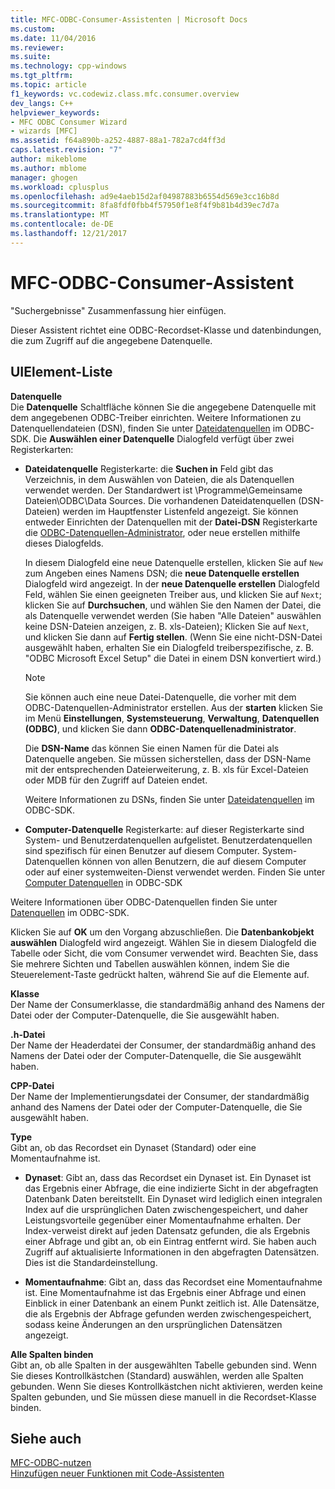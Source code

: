 ```yaml
---
title: MFC-ODBC-Consumer-Assistenten | Microsoft Docs
ms.custom: 
ms.date: 11/04/2016
ms.reviewer: 
ms.suite: 
ms.technology: cpp-windows
ms.tgt_pltfrm: 
ms.topic: article
f1_keywords: vc.codewiz.class.mfc.consumer.overview
dev_langs: C++
helpviewer_keywords:
- MFC ODBC Consumer Wizard
- wizards [MFC]
ms.assetid: f64a890b-a252-4887-88a1-782a7cd4ff3d
caps.latest.revision: "7"
author: mikeblome
ms.author: mblome
manager: ghogen
ms.workload: cplusplus
ms.openlocfilehash: ad9e4aeb15d2af04987883b6554d569e3cc16b8d
ms.sourcegitcommit: 8fa8fdf0fbb4f57950f1e8f4f9b81b4d39ec7d7a
ms.translationtype: MT
ms.contentlocale: de-DE
ms.lasthandoff: 12/21/2017
---
```

# <a name="mfc-odbc-consumer-wizard"></a>MFC-ODBC-Consumer-Assistent
"Suchergebnisse" Zusammenfassung hier einfügen.  
  
 Dieser Assistent richtet eine ODBC-Recordset-Klasse und datenbindungen, die zum Zugriff auf die angegebene Datenquelle.  
  
## <a name="uielement-list"></a>UIElement-Liste  
 **Datenquelle**  
 Die **Datenquelle** Schaltfläche können Sie die angegebene Datenquelle mit dem angegebenen ODBC-Treiber einrichten. Weitere Informationen zu Datenquellendateien (DSN), finden Sie unter [Dateidatenquellen](https://msdn.microsoft.com/library/ms715401.aspx) im ODBC-SDK. Die **Auswählen einer Datenquelle** Dialogfeld verfügt über zwei Registerkarten:  
  
-   **Dateidatenquelle** Registerkarte: die **Suchen in** Feld gibt das Verzeichnis, in dem Auswählen von Dateien, die als Datenquellen verwendet werden. Der Standardwert ist \Programme\Gemeinsame Dateien\ODBC\Data Sources. Die vorhandenen Dateidatenquellen (DSN-Dateien) werden im Hauptfenster Listenfeld angezeigt. Sie können entweder Einrichten der Datenquellen mit der **Datei-DSN** Registerkarte die [ODBC-Datenquellen-Administrator](https://msdn.microsoft.com/library/ms714024.aspx), oder neue erstellen mithilfe dieses Dialogfelds.  
  
     In diesem Dialogfeld eine neue Datenquelle erstellen, klicken Sie auf `New` zum Angeben eines Namens DSN; die **neue Datenquelle erstellen** Dialogfeld wird angezeigt. In der **neue Datenquelle erstellen** Dialogfeld Feld, wählen Sie einen geeigneten Treiber aus, und klicken Sie auf `Next`; klicken Sie auf **Durchsuchen**, und wählen Sie den Namen der Datei, die als Datenquelle verwendet werden (Sie haben "Alle Dateien" auswählen keine DSN-Dateien anzeigen, z. B. xls-Dateien); Klicken Sie auf `Next`, und klicken Sie dann auf **Fertig stellen**. (Wenn Sie eine nicht-DSN-Datei ausgewählt haben, erhalten Sie ein Dialogfeld treiberspezifische, z. B. "ODBC Microsoft Excel Setup" die Datei in einem DSN konvertiert wird.)  
  
    > [!NOTE]
    >  Sie können auch eine neue Datei-Datenquelle, die vorher mit dem ODBC-Datenquellen-Administrator erstellen. Aus der **starten** klicken Sie im Menü **Einstellungen**, **Systemsteuerung**, **Verwaltung**, **Datenquellen (ODBC)**, und klicken Sie dann **ODBC-Datenquellenadministrator**.  
  
     Die **DSN-Name** das können Sie einen Namen für die Datei als Datenquelle angeben. Sie müssen sicherstellen, dass der DSN-Name mit der entsprechenden Dateierweiterung, z. B. xls für Excel-Dateien oder MDB für den Zugriff auf Dateien endet.  
  
     Weitere Informationen zu DSNs, finden Sie unter [Dateidatenquellen](https://msdn.microsoft.com/library/ms715401.aspx) im ODBC-SDK.  
  
-   **Computer-Datenquelle** Registerkarte: auf dieser Registerkarte sind System- und Benutzerdatenquellen aufgelistet. Benutzerdatenquellen sind spezifisch für einen Benutzer auf diesem Computer. System-Datenquellen können von allen Benutzern, die auf diesem Computer oder auf einer systemweiten-Dienst verwendet werden. Finden Sie unter [Computer Datenquellen](https://msdn.microsoft.com/library/ms710952.aspx) in ODBC-SDK  
  
 Weitere Informationen über ODBC-Datenquellen finden Sie unter [Datenquellen](https://msdn.microsoft.com/library/ms711688.aspx) im ODBC-SDK.  
  
 Klicken Sie auf **OK** um den Vorgang abzuschließen. Die **Datenbankobjekt auswählen** Dialogfeld wird angezeigt. Wählen Sie in diesem Dialogfeld die Tabelle oder Sicht, die vom Consumer verwendet wird. Beachten Sie, dass Sie mehrere Sichten und Tabellen auswählen können, indem Sie die Steuerelement-Taste gedrückt halten, während Sie auf die Elemente auf.  
  
 **Klasse**  
 Der Name der Consumerklasse, die standardmäßig anhand des Namens der Datei oder der Computer-Datenquelle, die Sie ausgewählt haben.  
  
 **.h-Datei**  
 Der Name der Headerdatei der Consumer, der standardmäßig anhand des Namens der Datei oder der Computer-Datenquelle, die Sie ausgewählt haben.  
  
 **CPP-Datei**  
 Der Name der Implementierungsdatei der Consumer, der standardmäßig anhand des Namens der Datei oder der Computer-Datenquelle, die Sie ausgewählt haben.  
  
 **Type**  
 Gibt an, ob das Recordset ein Dynaset (Standard) oder eine Momentaufnahme ist.  
  
-   **Dynaset**: Gibt an, dass das Recordset ein Dynaset ist. Ein Dynaset ist das Ergebnis einer Abfrage, die eine indizierte Sicht in der abgefragten Datenbank Daten bereitstellt. Ein Dynaset wird lediglich einen integralen Index auf die ursprünglichen Daten zwischengespeichert, und daher Leistungsvorteile gegenüber einer Momentaufnahme erhalten. Der Index-verweist direkt auf jeden Datensatz gefunden, die als Ergebnis einer Abfrage und gibt an, ob ein Eintrag entfernt wird. Sie haben auch Zugriff auf aktualisierte Informationen in den abgefragten Datensätzen. Dies ist die Standardeinstellung.  
  
-   **Momentaufnahme**: Gibt an, dass das Recordset eine Momentaufnahme ist. Eine Momentaufnahme ist das Ergebnis einer Abfrage und einen Einblick in einer Datenbank an einem Punkt zeitlich ist. Alle Datensätze, die als Ergebnis der Abfrage gefunden werden zwischengespeichert, sodass keine Änderungen an den ursprünglichen Datensätzen angezeigt.  
  
 **Alle Spalten binden**  
 Gibt an, ob alle Spalten in der ausgewählten Tabelle gebunden sind. Wenn Sie dieses Kontrollkästchen (Standard) auswählen, werden alle Spalten gebunden. Wenn Sie dieses Kontrollkästchen nicht aktivieren, werden keine Spalten gebunden, und Sie müssen diese manuell in die Recordset-Klasse binden.  
  
## <a name="see-also"></a>Siehe auch  
 [MFC-ODBC-nutzen](../../mfc/reference/adding-an-mfc-odbc-consumer.md)   
 [Hinzufügen neuer Funktionen mit Code-Assistenten](../../ide/adding-functionality-with-code-wizards-cpp.md)

